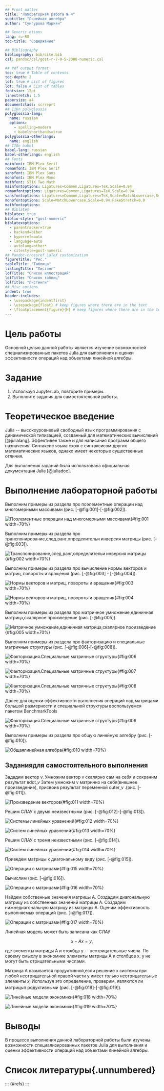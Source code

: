 ```yaml
---
## Front matter
title: "Лабораторная работа № 4"
subtitle: "Линейная алгебра"
author: "Сунгурова Мариян"

## Generic otions
lang: ru-RU
toc-title: "Содержание"

## Bibliography
bibliography: bib/cite.bib
csl: pandoc/csl/gost-r-7-0-5-2008-numeric.csl

## Pdf output format
toc: true # Table of contents
toc-depth: 2
lof: true # List of figures
lot: false # List of tables
fontsize: 12pt
linestretch: 1.5
papersize: a4
documentclass: scrreprt
## I18n polyglossia
polyglossia-lang:
  name: russian
  options:
	- spelling=modern
	- babelshorthands=true
polyglossia-otherlangs:
  name: english
## I18n babel
babel-lang: russian
babel-otherlangs: english
## Fonts
mainfont: IBM Plex Serif
romanfont: IBM Plex Serif
sansfont: IBM Plex Sans
monofont: IBM Plex Mono
mathfont: STIX Two Math
mainfontoptions: Ligatures=Common,Ligatures=TeX,Scale=0.94
romanfontoptions: Ligatures=Common,Ligatures=TeX,Scale=0.94
sansfontoptions: Ligatures=Common,Ligatures=TeX,Scale=MatchLowercase,Scale=0.94
monofontoptions: Scale=MatchLowercase,Scale=0.94,FakeStretch=0.9
mathfontoptions:
## Biblatex
biblatex: true
biblio-style: "gost-numeric"
biblatexoptions:
  - parentracker=true
  - backend=biber
  - hyperref=auto
  - language=auto
  - autolang=other*
  - citestyle=gost-numeric
## Pandoc-crossref LaTeX customization
figureTitle: "Рис."
tableTitle: "Таблица"
listingTitle: "Листинг"
lofTitle: "Список иллюстраций"
lotTitle: "Список таблиц"
lolTitle: "Листинги"
## Misc options
indent: true
header-includes:
  - \usepackage{indentfirst}
  - \usepackage{float} # keep figures where there are in the text
  - \floatplacement{figure}{H} # keep figures where there are in the text
---
```


# Цель работы

Основной целью данной работы является изучение возможностей специализированных пакетов Julia для выполнения и оценки эффективности операций над объектами линейной
алгебры.

# Задание

1. Используя JupyterLab, повторите примеры.
2. Выполните задания для самостоятельной работы.

# Теоретическое введение

Julia -- высокоуровневый свободный язык программирования с динамической типизацией, созданный для математических вычислений [@julialang]. Эффективен также и для написания программ общего назначения. Синтаксис языка схож с синтаксисом других математических языков, однако имеет некоторые существенные отличия.

Для выполнения заданий была использована официальная документация Julia [@juliadoc].

# Выполнение лабораторной работы

Выполним примеры из раздела про поэлементные операции над многомерными массивами (рис. [-@fig:001]-[-@fig:002]).

![Поэлементные операции над многомерными массивами](image/1.JPG){#fig:001 width=70%}

Выполним примеры из раздела про транспонирование,след,ранг,определительи инверсия матрицы (рис. [-@fig:003]).

![Транспонирование,след,ранг,определительи инверсия матрицы](image/2.JPG){#fig:002 width=70%}

Выполним примеры из раздела про вычисление нормы векторов и матриц, повороты и вращения  (рис. [-@fig:003] - [-@fig:004]).

![Нормы векторов и матриц, повороты и вращения](image/3.JPG){#fig:003 width=70%}

![Нормы векторов и матриц, повороты и вращения](image/4.JPG){#fig:004 width=70%}

Выполним примеры из раздела про матричное умножение,единичная матрица,скалярное
произведение (рис. [-@fig:005]).

![Матричное умножение,единичная матрица,скалярное произведение](image/5.JPG){#fig:005 width=70%}

Выполним примеры из раздела про факторизацию и специальные матричные структуры (рис. [-@fig:006]-[-@fig:008]).

![Факторизация.Специальные матричные структуры](image/6.JPG){#fig:006 width=70%}

![Факторизация.Специальные матричные структуры](image/7.JPG){#fig:007 width=70%}

![Факторизация.Специальные матричные структуры](image/8.JPG){#fig:008 width=70%}

Далее для оценки эффективности выполнения операций над матрицами большой
размерности и специальной структуры воспользуемся пакетом BenchmarkTools

![Факторизация.Специальные матричные структуры](image/9.JPG){#fig:009 width=70%}


Выполним примеры из раздела про общую линейную алгебру (рис. [-@fig:010]).

![Общаялинейная алгебра](image/10.JPG){#fig:010 width=70%}

## Заданиядля самостоятельного выполнения

Зададим вектор v. Умножим вектор v скалярно сам на себя и сохраним результат
вdot_v Затем умножим v матрично на себя(внешнее произведение), присвоив результат переменной outer_v .(рис. [-@fig:011]).

![Произведение векторов](image/11.JPG){#fig:011 width=70%}

Решим СЛАУ с двумя неизвестными (рис. [-@fig:012]-[-@fig:013]).

![Системы линейных уравнений](image/12.JPG){#fig:012 width=70%}

![Систем линейных уравнений](image/13.JPG){#fig:013 width=70%}

Решим СЛАУ с тремя неизвестными (рис. [-@fig:014]).

![Систем линейных уравнений](image/13.JPG){#fig:014 width=70%}

Приведем матрицы к диагональному виду (рис. [-@fig:015]).

![Операции с матрицами](image/14.JPG){#fig:015 width=70%}

Вычислим (рис. [-@fig:016]).

![Операции с матрицами](image/14.JPG){#fig:016 width=70%}

Найдем собственные значения матрицы A. Создадим диагональную матрицу из собственных значений матрицы A. Создадим
нижнедиагональную матрицу из матрицы A. Оценим эффективность выполняемых
операций (рис. [-@fig:017]).

![Операции с матрицами](image/15.JPG){#fig:017 width=70%}

Линейная модель может быть записана как СЛАУ

$$x - Ax = y,$$

где элементы матрицы A и столбца y -- неотрицательные числа. По своему смыслу в экономике элементы матрицы A и столбцов x, y не могут быть отрицательными числами. 

Матрица A называется продуктивной,если решение x системы при любой неотрицательной правой части y имеет только неотрицательные элементы $x_i$.Используя это
определение, проверим, являются ли матрицып родуктивными (рис. [-@fig:018]-[-@fig:019]).

![Линейные модели экономики](image/16.JPG){#fig:018 width=70%}

![Линейные модели экономики](image/17.JPG){#fig:019 width=70%}

# Выводы

В процессе выполнения данной лабораторной работы были изучены возможности специализированных пакетов Julia для выполнения и оценки эффективности операций над объектами линейной алгебры.

# Список литературы{.unnumbered}

::: {#refs}
:::